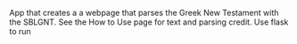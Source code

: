 App that creates a a webpage that parses the Greek New Testament with the SBLGNT. See the How to Use page for text and parsing credit. 
Use flask to run

